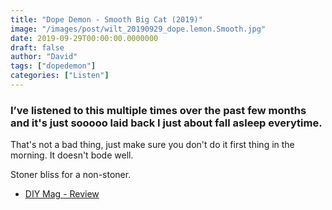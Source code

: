 ```yaml
---
title: "Dope Demon - Smooth Big Cat (2019)"
image: "/images/post/wilt_20190929_dope.lemon.Smooth.jpg"
date: 2019-09-29T00:00:00.0000000
draft: false
author: "David"
tags: ["dopedemon"]
categories: ["Listen"]
---
```

### I’ve listened to this multiple times over the past few months and it's just sooooo laid back I just about fall asleep everytime.

 That's not a bad thing, just make sure you don't do it first thing in the morning. It doesn't bode well.

 Stoner bliss for a non-stoner. 

-  [DIY Mag - Review](http://diymag.com/2019/07/12/dope-lemon-smooth-big-cat-album-review)